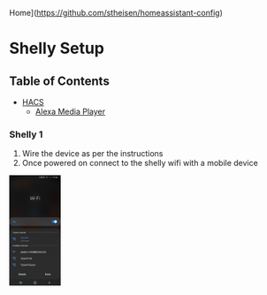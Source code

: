 Home](https://github.com/stheisen/homeassistant-config)
# Shelly Setup

## Table of Contents
  * [HACS](#HACS)
    * [Alexa Media Player](#Alexa-Media-Player)

### Shelly 1
1. Wire the device as per the instructions
2. Once powered on connect to the shelly wifi with a mobile device
<img src="./images/setup_shelly/shelly_wifiSelect.png" height="200">
